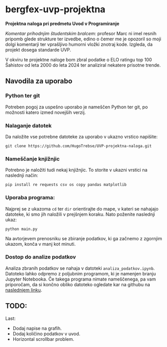 # bergfex-uvp-projektna
**Projektna naloga pri predmetu Uvod v Programiranje**

_Komentar prihodnjim študentskim bralcem:_ profesor Marc ni imel resnih pripomb glede strukture ter izvedbe, edino o čemer me je opozoril so moji dolgi komentarji ter vprašljivo humorni vložki znotraj kode. Izgleda, da projekt dosega standarde UVP.

V okviru te projektne naloge bom zbral podatke o ELO ratingu top 100 Šahistov od leta 2000 do leta 2024 ter analiziral nekatere prisotne trende.

## Navodila za uporabo
### Python ter git
Potreben pogoj za uspešno uporabo je nameščen Python ter git, po možnosti katero izmed novejših verzij.
### Nalaganje datotek
Da naložite vse potrebne datoteke za uporabo v ukazno vrstico napišite:
```console
git clone https://github.com/HugoTrebse/UVP-projektna-naloga.git
```
### Nameščanje knjižnjic
Potrebno je naložiti tudi nekaj knjižnjic. To storite v ukazni vrstici na naslednji način:
```console
pip install re requests csv os copy pandas matplotlib
```
### Uporaba programa:
Najprej se z ukazoma  ``` cd ``` ter ``` dir ``` orientirajte do mape, v kateri se nahajajo datoteke, ki smo jih naložili v prejšnjem koraku.
Nato poženite naslednji ukaz:
```console
python main.py
```
Na avtorjevem prenosniku se zbiranje podatkov, ki ga začnemo z zgornjim ukazom, konča v manj kot minuti.
### Dostop do analize podatkov
Analiza zbranih podatkov se nahaja v datoteki ```analiza_podatkov.ipynb```.
Datoteko lahko odpremo z poljubnim programom, ki je namenjen branju Jupyter Notebooka. Če takega programa nimate nameščenega, pa vam priporočam, da si končno obliko datoteko ogledate kar na githubu na [naslednjem linku](https://github.com/HugoTrebse/UVP-projektna-naloga/blob/main/analiza_podatkov.ipynb).


## TODO:
Last:
- Dodaj napise na grafih.
- Dodaj količino podatkov v uvod.
- Horizontal scrollbar problem.